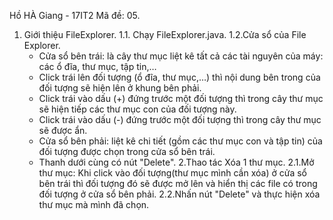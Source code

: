 Hồ HÀ Giang - 17IT2
Mã đề: 05.

1. Giới thiệu FileExplorer.
1.1. Chạy FileExplorer.java.
1.2.Cửa sổ của File Explorer.
	- Cửa sổ bên trái: là cây thư mục liệt kê tất cả các tài nguyên của máy: các ổ đĩa, thư mục, tập tin,…
	 + Click trái lên đối tượng (ổ đĩa, thư mục,…) thì nội dung bên trong của đối tượng sẽ hiện lên ở khung bên phải.
	 + Click trái vào dấu (+) đứng trước một đối tượng thì trong cây thư mục sẽ hiện tiếp các thư mục con của đối tượng này.
	 + Click trái vào dấu (-) đứng trước một đối tượng thì trong cây thư mục sẽ được ẩn.
	- Cửa sổ bên phải: liệt kê chi tiết (gồm các thư mục con và tập tin) của đối tượng được chọn trong cửa sổ bên trái.
	- Thanh dưới cùng có nút "Delete".
2.Thao tác Xóa 1 thư mục.
2.1.Mở thư mục: Khi click vào đối tượng(thư mục mình cần xóa) ở cửa sổ bên trái thì đối tượng đó sẽ được mở lên và hiển thị các file có trong đối tượng ở cửa sổ bên phải.
2.2.Nhấn nút "Delete" và thực hiện xóa thư mục mà mình đã chọn.
